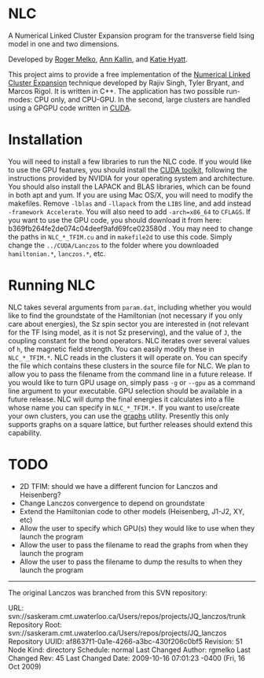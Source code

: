 NLC
======

A Numerical Linked Cluster Expansion program for the transverse field Ising model in one and two dimensions.

Developed by [Roger Melko](http://github.com/rgmelko), [Ann Kallin](http://github.com/akallin), and [Katie Hyatt](http://github.com/kshyatt). 

This project aims to provide a free implementation of the [Numerical Linked Cluster Expansion](http://arxiv.org/abs/0706.3254) technique developed by Rajiv Singh, Tyler Bryant, and Marcos Rigol. It is written in C++. The application has two possible run-modes: CPU only, and CPU-GPU. In the second, large clusters are handled using a GPGPU code written in [CUDA](http://www.nvidia.com/object/cuda_home_new.html). 


Installation
============

You will need to install a few libraries to run the NLC code. If you would like to use the GPU features, you should install the [CUDA toolkit](http://www.nvidia.com/content/cuda/cuda-downloads.html), following the instructions provided by NVIDIA for your operating system and architecture. You should also install the LAPACK and BLAS libraries, which can be found in both apt and yum. If you are using Mac OS/X, you will need to modify the makefiles. Remove `-lblas` and `-llapack` from the `LIBS` line, and add instead `-framework Accelerate`. You will also need to add `-arch=x86_64` to `CFLAGS`. If you want to use the GPU code, you should download it from here: b369fb264fe2de074c04deef9afd69fce023580d . You may need to change the paths in `NLC_*_TFIM.cu` and in `makefile2d` to use this code. Simply change the `../CUDA/Lanczos` to the folder where you downloaded `hamiltonian.*`, `lanczos.*`, etc. 

Running NLC
===========

NLC takes several arguments from `param.dat`, including whether you would like to find the groundstate of the Hamiltonian (not necessary if you only care about energies), the Sz spin sector you are interested in (not relevant for the TF Ising model, as it is not Sz preserving), and the value of `J`, the coupling constant for the bond operators. NLC iterates over several values of `h`, the magnetic field strength. You can easily modify these in `NLC_*_TFIM.*`. NLC reads in the clusters it will operate on. You can specify the file which contains these clusters in the source file for NLC. We plan to allow you to pass the filename from the command line in a future release. If you would like to turn GPU usage on, simply pass `-g` or `--gpu` as a command line argument to your executable. GPU selection should be available in a future release. NLC will dump the final energies it calculates into a file whose name you can specify in `NLC_*_TFIM.*`. If you want to use/create your own clusters, you can use the [graphs](http://github.com/rgmelko/Graphs) utility. Presently this only supports graphs on a square lattice, but further releases should extend this capability.

TODO
====

- 2D TFIM: should we have a different funcion for Lanczos and Heisenberg?
- Change Lanczos convergence to depend on groundstate
- Extend the Hamiltonian code to other models (Heisenberg, J1-J2, XY, etc)
- Allow the user to specify which GPU(s) they would like to use when they launch the program
- Allow the user to pass the filename to read the graphs from when they launch the program
- Allow the user to pass the filename to dump the results to when they launch the program

------------------------------------------------------------
The original Lanczos was branched from this SVN repository:

URL: svn://saskeram.cmt.uwaterloo.ca/Users/repos/projects/JQ_lanczos/trunk
Repository Root: svn://saskeram.cmt.uwaterloo.ca/Users/repos/projects/JQ_lanczos
Repository UUID: af8637f1-0a1e-4266-a3bc-430f206c0bf5
Revision: 51
Node Kind: directory
Schedule: normal
Last Changed Author: rgmelko
Last Changed Rev: 45
Last Changed Date: 2009-10-16 07:01:23 -0400 (Fri, 16 Oct 2009)
